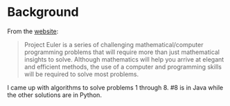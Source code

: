 # Background

From the [website](projecteuler.net):

> Project Euler is a series of challenging mathematical/computer programming problems that will require more than just mathematical insights to solve. Although mathematics will help you arrive at elegant and efficient methods, the use of a computer and programming skills will be required to solve most problems.

I came up with algorithms to solve problems 1 through 8. #8 is in Java while the other solutions are in Python.
